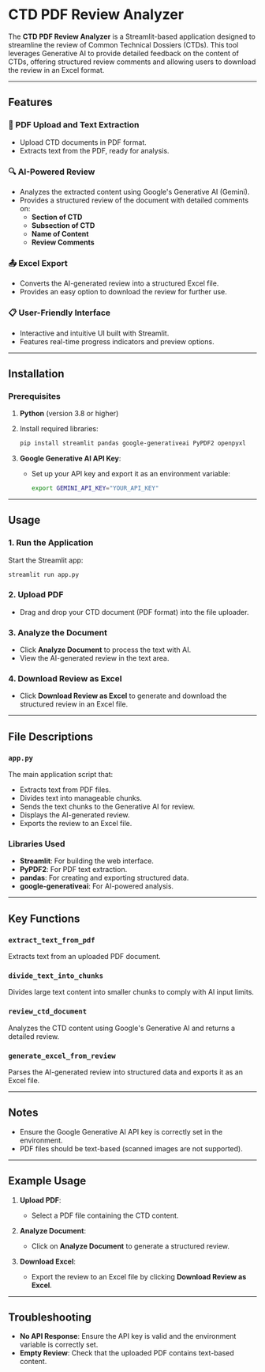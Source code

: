 # CTD PDF Review Analyzer

The **CTD PDF Review Analyzer** is a Streamlit-based application designed to streamline the review of Common Technical Dossiers (CTDs). This tool leverages Generative AI to provide detailed feedback on the content of CTDs, offering structured review comments and allowing users to download the review in an Excel format.

---

## Features

### 📄 PDF Upload and Text Extraction
- Upload CTD documents in PDF format.
- Extracts text from the PDF, ready for analysis.

### 🔍 AI-Powered Review
- Analyzes the extracted content using Google's Generative AI (Gemini).
- Provides a structured review of the document with detailed comments on:
  - **Section of CTD**
  - **Subsection of CTD**
  - **Name of Content**
  - **Review Comments**

### 📤 Excel Export
- Converts the AI-generated review into a structured Excel file.
- Provides an easy option to download the review for further use.

### 📋 User-Friendly Interface
- Interactive and intuitive UI built with Streamlit.
- Features real-time progress indicators and preview options.

---

## Installation

### Prerequisites
1. **Python** (version 3.8 or higher)
2. Install required libraries:

   ```bash
   pip install streamlit pandas google-generativeai PyPDF2 openpyxl
   ```

3. **Google Generative AI API Key**:
   - Set up your API key and export it as an environment variable:
     ```bash
     export GEMINI_API_KEY="YOUR_API_KEY"
     ```

---

## Usage

### 1. Run the Application
   Start the Streamlit app:
   ```bash
   streamlit run app.py
   ```

### 2. Upload PDF
   - Drag and drop your CTD document (PDF format) into the file uploader.

### 3. Analyze the Document
   - Click **Analyze Document** to process the text with AI.
   - View the AI-generated review in the text area.

### 4. Download Review as Excel
   - Click **Download Review as Excel** to generate and download the structured review in an Excel file.

---

## File Descriptions

### `app.py`
The main application script that:
- Extracts text from PDF files.
- Divides text into manageable chunks.
- Sends the text chunks to the Generative AI for review.
- Displays the AI-generated review.
- Exports the review to an Excel file.

### Libraries Used
- **Streamlit**: For building the web interface.
- **PyPDF2**: For PDF text extraction.
- **pandas**: For creating and exporting structured data.
- **google-generativeai**: For AI-powered analysis.

---

## Key Functions

### `extract_text_from_pdf`
Extracts text from an uploaded PDF document.

### `divide_text_into_chunks`
Divides large text content into smaller chunks to comply with AI input limits.

### `review_ctd_document`
Analyzes the CTD content using Google's Generative AI and returns a detailed review.

### `generate_excel_from_review`
Parses the AI-generated review into structured data and exports it as an Excel file.

---

## Notes
- Ensure the Google Generative AI API key is correctly set in the environment.
- PDF files should be text-based (scanned images are not supported).

---

## Example Usage

1. **Upload PDF**:
   - Select a PDF file containing the CTD content.

2. **Analyze Document**:
   - Click on **Analyze Document** to generate a structured review.

3. **Download Excel**:
   - Export the review to an Excel file by clicking **Download Review as Excel**.

---

## Troubleshooting
- **No API Response**: Ensure the API key is valid and the environment variable is correctly set.
- **Empty Review**: Check that the uploaded PDF contains text-based content.



